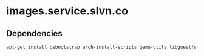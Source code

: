 # images.service.slvn.co

## Dependencies

```bash
apt-get install debootstrap arch-install-scripts qemu-utils libguestfs-tools
```
